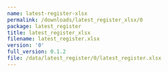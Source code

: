 ```yaml
---
name: latest-register-xlsx
permalink: /downloads/latest_register_xlsx/0
package: latest_register
title: latest_register_xlsx
filename: latest_register.xlsx
version: '0'
full_version: 0.1.2
file: /data/latest_register/0/latest_register.xlsx
---
```

